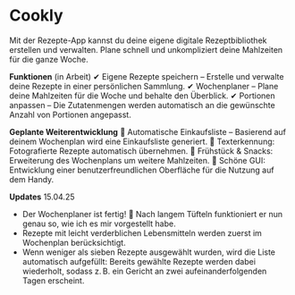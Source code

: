 # Cookly
Mit der Rezepte-App kannst du deine eigene digitale Rezeptbibliothek erstellen und verwalten. Plane schnell und unkompliziert deine Mahlzeiten für die ganze Woche.

**Funktionen** (in Arbeit)
✔ Eigene Rezepte speichern – Erstelle und verwalte deine Rezepte in einer persönlichen Sammlung.
✔ Wochenplaner – Plane deine Mahlzeiten für die Woche und behalte den Überblick.
✔ Portionen anpassen – Die Zutatenmengen werden automatisch an die gewünschte Anzahl von Portionen angepasst.

**Geplante Weiterentwicklung**
🔹 Automatische Einkaufsliste – Basierend auf deinem Wochenplan wird eine Einkaufsliste generiert.
🔹 Texterkennung: Fotografierte Rezepte automatisch übernehmen.
🔹 Frühstück & Snacks: Erweiterung des Wochenplans um weitere Mahlzeiten.
🔹 Schöne GUI: Entwicklung einer benutzerfreundlichen Oberfläche für die Nutzung auf dem Handy.

**Updates**
15.04.25
- Der Wochenplaner ist fertig! 🎉 Nach langem Tüfteln funktioniert er nun genau so, wie ich es mir vorgestellt habe.
- Rezepte mit leicht verderblichen Lebensmitteln werden zuerst im Wochenplan berücksichtigt.
- Wenn weniger als sieben Rezepte ausgewählt wurden, wird die Liste automatisch aufgefüllt:
Bereits gewählte Rezepte werden dabei wiederholt, sodass z. B. ein Gericht an zwei aufeinanderfolgenden Tagen erscheint.
